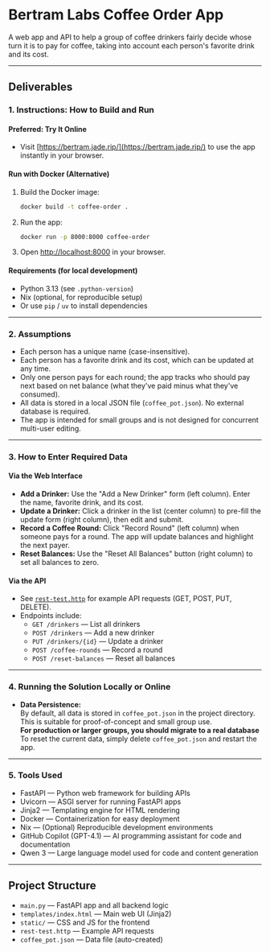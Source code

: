 # Bertram Labs Coffee Order App

A web app and API to help a group of coffee drinkers fairly decide whose turn it is to pay for coffee, taking into account each person's favorite drink and its cost.

---

## Deliverables

### 1. Instructions: How to Build and Run

#### **Preferred: Try It Online**

- Visit [https://bertram.jade.rip/](https://bertram.jade.rip/) to use the app instantly in your browser.

#### **Run with Docker (Alternative)**

1. Build the Docker image:

   ```sh
   docker build -t coffee-order .
   ```

2. Run the app:

   ```sh
   docker run -p 8000:8000 coffee-order
   ```

3. Open [http://localhost:8000](http://localhost:8000) in your browser.

#### **Requirements (for local development)**

- Python 3.13 (see `.python-version`)
- Nix (optional, for reproducible setup)
- Or use `pip` / `uv` to install dependencies

---

### 2. Assumptions

- Each person has a unique name (case-insensitive).
- Each person has a favorite drink and its cost, which can be updated at any time.
- Only one person pays for each round; the app tracks who should pay next based on net balance (what they've paid minus what they've consumed).
- All data is stored in a local JSON file (`coffee_pot.json`). No external database is required.
- The app is intended for small groups and is not designed for concurrent multi-user editing.

---

### 3. How to Enter Required Data

#### **Via the Web Interface**

- **Add a Drinker:** Use the "Add a New Drinker" form (left column). Enter the name, favorite drink, and its cost.
- **Update a Drinker:** Click a drinker in the list (center column) to pre-fill the update form (right column), then edit and submit.
- **Record a Coffee Round:** Click "Record Round" (left column) when someone pays for a round. The app will update balances and highlight the next payer.
- **Reset Balances:** Use the "Reset All Balances" button (right column) to set all balances to zero.

#### **Via the API**

- See [`rest-test.http`](rest-test.http) for example API requests (GET, POST, PUT, DELETE).
- Endpoints include:
  - `GET /drinkers` — List all drinkers
  - `POST /drinkers` — Add a new drinker
  - `PUT /drinkers/{id}` — Update a drinker
  - `POST /coffee-rounds` — Record a round
  - `POST /reset-balances` — Reset all balances

---

### 4. Running the Solution Locally or Online

- **Data Persistence:**  
  By default, all data is stored in `coffee_pot.json` in the project directory. This is suitable for proof-of-concept and small group use.  
  **For production or larger groups, you should migrate to a real database**
  To reset the current data, simply delete `coffee_pot.json` and restart the app.

---

### 5. Tools Used

- FastAPI — Python web framework for building APIs
- Uvicorn — ASGI server for running FastAPI apps
- Jinja2 — Templating engine for HTML rendering
- Docker — Containerization for easy deployment
- Nix — (Optional) Reproducible development environments
- GitHub Copilot (GPT-4.1) — AI programming assistant for code and documentation
- Qwen 3 — Large language model used for code and content generation

---

## Project Structure

- `main.py` — FastAPI app and all backend logic
- `templates/index.html` — Main web UI (Jinja2)
- `static/` — CSS and JS for the frontend
- `rest-test.http` — Example API requests
- `coffee_pot.json` — Data file (auto-created)
